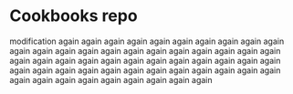 # Cookbooks repo

modification again again again again again again again again again again again again again again again again again again again again again again again again again again again again again again again again again again again again again again again again again again again again again again again again again again again again again again again